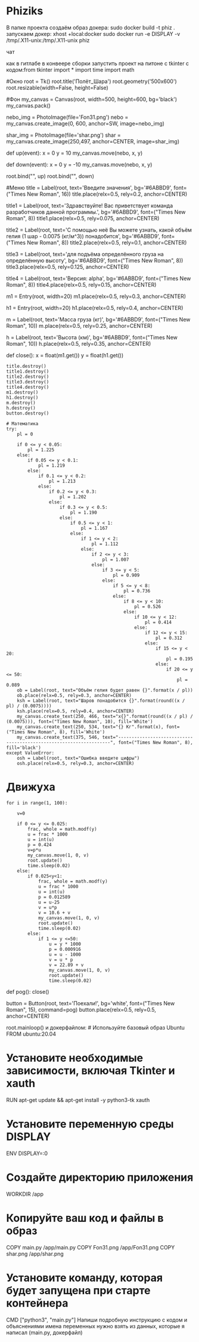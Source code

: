 # Phiziks
В папке проекта создаём образ докера:
  sudo docker build -t phiz .
запускаем докер:
  xhost +local:docker
  sudo docker run -e DISPLAY -v /tmp/.X11-unix:/tmp/.X11-unix phiz


чат

как в гитлабе в конвеере сборки запустить проект на питоне с tkinter с кодом:from tkinter import *
import time
import math

#Окно
root = Tk()
root.title('Полёт_Шара')
root.geometry('500x600')
root.resizable(width=False, height=False)

#Фон
my_canvas = Canvas(root, width=500, height=600, bg='black')
my_canvas.pack()

nebo_img = PhotoImage(file='Fon31.png')
nebo = my_canvas.create_image(0, 600, anchor=SW, image=nebo_img)

shar_img = PhotoImage(file='shar.png')
shar = my_canvas.create_image(250,497, anchor=CENTER, image=shar_img)


def up(event):
    x = 0
    y = 10
    my_canvas.move(nebo, x, y)

def down(event):
    x = 0
    y = -10
    my_canvas.move(nebo, x, y)

root.bind("<Up>", up)
root.bind("<Down>", down)

#Меню
title = Label(root, text='Введите значения', bg='#6ABBD9', font=("Times New Roman", 16))
title.place(relx=0.5, rely=0.2, anchor=CENTER)

title1 = Label(root,
               text='Здравствуйте! Вас приветствует команда разработчиков данной программы.',
               bg='#6ABBD9',
               font=("Times New Roman", 8))
title1.place(relx=0.5, rely=0.075, anchor=CENTER)

title2 = Label(root,
               text='С помощью неё Вы можете узнать, какой объём гелия (1 шар - 0.0075 (кг/м^3)) понадобится',
               bg='#6ABBD9',
               font=("Times New Roman", 8))
title2.place(relx=0.5, rely=0.1, anchor=CENTER)

title3 = Label(root,
               text='для подъёма определённого груза на определённую высоту',
               bg='#6ABBD9',
               font=("Times New Roman", 8))
title3.place(relx=0.5, rely=0.125, anchor=CENTER)

title4 = Label(root,
               text='Версия: alpha',
               bg='#6ABBD9',
               font=("Times New Roman", 8))
title4.place(relx=0.5, rely=0.15, anchor=CENTER)

m1 = Entry(root, width=20)
m1.place(relx=0.5, rely=0.3, anchor=CENTER)

h1 = Entry(root, width=20)
h1.place(relx=0.5, rely=0.4, anchor=CENTER)

m = Label(root, text='Масса груза (кг)', bg='#6ABBD9', font=("Times New Roman", 10))
m.place(relx=0.5, rely=0.25, anchor=CENTER)

h = Label(root, text='Высота (км)', bg='#6ABBD9', font=("Times New Roman", 10))
h.place(relx=0.5, rely=0.35, anchor=CENTER)

def close():
    x = float(m1.get())
    y = float(h1.get())

    title.destroy()
    title1.destroy()
    title2.destroy()
    title3.destroy()
    title4.destroy()
    m1.destroy()
    h1.destroy()
    m.destroy()
    h.destroy()
    button.destroy()

    # Математика
    try:
        pl = 0

        if 0 <= y < 0.05:
            pl = 1.225
        else:
            if 0.05 <= y < 0.1:
                pl = 1.219
            else:
                if 0.1 <= y < 0.2:
                    pl = 1.213
                else:
                    if 0.2 <= y < 0.3:
                        pl = 1.202
                    else:
                        if 0.3 <= y < 0.5:
                            pl = 1.190
                        else:
                            if 0.5 <= y < 1:
                                pl = 1.167
                            else:
                                if 1 <= y < 2:
                                    pl = 1.112
                                else:
                                    if 2 <= y < 3:
                                        pl = 1.007
                                    else:
                                        if 3 <= y < 5:
                                            pl = 0.909
                                        else:
                                            if 5 <= y < 8:
                                                pl = 0.736
                                            else:
                                                if 8 <= y < 10:
                                                    pl = 0.526
                                                else:
                                                    if 10 <= y < 12:
                                                        pl = 0.414
                                                    else:
                                                        if 12 <= y < 15:
                                                            pl = 0.312
                                                        else:
                                                            if 15 <= y < 20:
                                                                pl = 0.195
                                                            else:
                                                                if 20 <= y <= 50:
                                                                    pl = 0.089
        ob = Label(root, text="Объём гелия будет равен {}".format(x / pl))
        ob.place(relx=0.5, rely=0.3, anchor=CENTER)
        ksh = Label(root, text="Шаров понадобится {}".format(round((x / pl) / (0.0075))))
        ksh.place(relx=0.5, rely=0.4, anchor=CENTER)
        my_canvas.create_text(250, 466, text="x{}".format(round((x / pl) / (0.0075))), font=("Times New Roman", 10), fill='White')
        my_canvas.create_text(250, 534, text="{} Кг".format(x), font=("Times New Roman", 8), fill='White')
        my_canvas.create_text(375, 546, text="-------------------------------------------------------------------", font=("Times New Roman", 8), fill='black')
    except ValueError:
        osh = Label(root, text="Ошибка введите цифры")
        osh.place(relx=0.5, rely=0.3, anchor=CENTER)
# Движуха
    for i in range(1, 100):

        v=0

        if 0 <= y <= 0.025:
            frac, whole = math.modf(y)
            u = frac * 1000
            u = int(u)
            p = 0.424
            v=p*u
            my_canvas.move(1, 0, v)
            root.update()
            time.sleep(0.02)
        else:
            if 0.025<y<1:
                frac, whole = math.modf(y)
                u = frac * 1000
                u = int(u)
                p = 0.012589
                u = u-25
                v = u*p
                v = 10.6 + v
                my_canvas.move(1, 0, v)
                root.update()
                time.sleep(0.02)
            else:
                if 1 <= y <=50:
                    u = y * 1000
                    p = 0.000916
                    u = u - 1000
                    v = u * p
                    v = 22.89 + v
                    my_canvas.move(1, 0, v)
                    root.update()
                    time.sleep(0.02)

def pog():
    close()

button = Button(root, text='Поехали!', bg='white', font=("Times New Roman", 15), command=pog)
button.place(relx=0.5, rely=0.5, anchor=CENTER)


root.mainloop()
и докерфайлом: # Используйте базовый образ Ubuntu
FROM ubuntu:20.04

# Установите необходимые зависимости, включая Tkinter и xauth
RUN apt-get update && apt-get install -y python3-tk xauth

# Установите переменную среды DISPLAY
ENV DISPLAY=:0

# Создайте директорию приложения
WORKDIR /app

# Копируйте ваш код и файлы в образ
COPY main.py /app/main.py
COPY Fon31.png /app/Fon31.png
COPY shar.png /app/shar.png

# Установите команду, которая будет запущена при старте контейнера
CMD ["python3", "main.py"] 
Напиши подробную инструкцию с кодом и объяснениями имена переменных нужно взять из данных, которые я написал (main.py, докерфайл)
